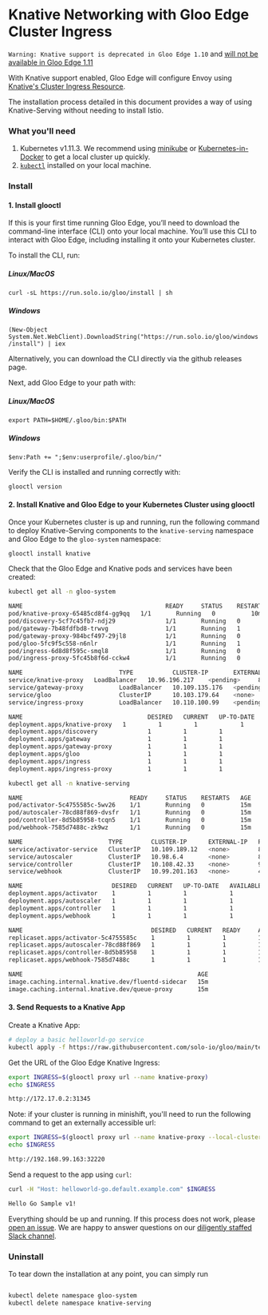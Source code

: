 # Knative Networking with Gloo Edge Cluster Ingress

`Warning: Knative support is deprecated in Gloo Edge 1.10` and [will not be available in Gloo Edge 1.11](https://github.com/solo-io/gloo/issues/5708)

With Knative support enabled, Gloo Edge will configure Envoy using [Knative's Cluster Ingress Resource](https://github.com/knative/serving/blob/main/pkg/client/informers/externalversions/networking/v1alpha1/ingress.go).

The installation process detailed in this document provides a way of using Knative-Serving without needing to install Istio.

### What you'll need

1. Kubernetes v1.11.3. We recommend using [minikube](https://kubernetes.io/docs/getting-started-guides/minikube/) or 
[Kubernetes-in-Docker](https://github.com/kubernetes-sigs/kind) to get a local cluster up quickly.
1. [`kubectl`](https://kubernetes.io/docs/tasks/tools/install-kubectl/) installed on your local machine.

### Install

#### 1. Install glooctl

If this is your first time running Gloo Edge, you’ll need to download the command-line interface (CLI) onto your local machine. 
You’ll use this CLI to interact with Gloo Edge, including installing it onto your Kubernetes cluster.

To install the CLI, run:

##### Linux/MacOS

`curl -sL https://run.solo.io/gloo/install | sh`

##### Windows

`(New-Object System.Net.WebClient).DownloadString("https://run.solo.io/gloo/windows/install") | iex`

Alternatively, you can download the CLI directly via the github releases page. 

Next, add Gloo Edge to your path with:

##### Linux/MacOS

`export PATH=$HOME/.gloo/bin:$PATH`

##### Windows

`$env:Path += ";$env:userprofile/.gloo/bin/"`

Verify the CLI is installed and running correctly with:

`glooctl version`

#### 2. Install Knative and Gloo Edge to your Kubernetes Cluster using glooctl

Once your Kubernetes cluster is up and running, run the following command to deploy Knative-Serving components to the `knative-serving` namespace and Gloo Edge to the `gloo-system` namespace:

`glooctl install knative`


Check that the Gloo Edge and Knative pods and services have been created:

```bash
kubectl get all -n gloo-system

NAME                                        READY     STATUS    RESTARTS   AGE
pod/knative-proxy-65485cd8f4-gg9qq   1/1       Running   0          10m
pod/discovery-5cf7c45fb7-ndj29              1/1       Running   0          10m
pod/gateway-7b48fdfbd8-trwvg                1/1       Running   1          10m
pod/gateway-proxy-984bcf497-29jl8           1/1       Running   0          10m
pod/gloo-5fc9f5c558-n6nlr                   1/1       Running   1          10m
pod/ingress-6d8d8f595c-smql8                1/1       Running   0          10m
pod/ingress-proxy-5fc45b8f6d-cckw4          1/1       Running   0          10m

NAME                           TYPE           CLUSTER-IP       EXTERNAL-IP   PORT(S)                      AGE
service/knative-proxy   LoadBalancer   10.96.196.217    <pending>     80:31639/TCP,443:31025/TCP   14m
service/gateway-proxy          LoadBalancer   10.109.135.176   <pending>     8080:32722/TCP               14m
service/gloo                   ClusterIP      10.103.179.64    <none>        9977/TCP                     14m
service/ingress-proxy          LoadBalancer   10.110.100.99    <pending>     80:31738/TCP,443:31769/TCP   14m

NAME                                   DESIRED   CURRENT   UP-TO-DATE   AVAILABLE   AGE
deployment.apps/knative-proxy   1         1         1            1           14m
deployment.apps/discovery              1         1         1            1           14m
deployment.apps/gateway                1         1         1            1           14m
deployment.apps/gateway-proxy          1         1         1            1           14m
deployment.apps/gloo                   1         1         1            1           14m
deployment.apps/ingress                1         1         1            1           14m
deployment.apps/ingress-proxy          1         1         1            1           14m


```

```bash
kubectl get all -n knative-serving

NAME                              READY     STATUS    RESTARTS   AGE
pod/activator-5c4755585c-5wv26    1/1       Running   0          15m
pod/autoscaler-78cd88f869-dvsfr   1/1       Running   0          15m
pod/controller-8d5b85958-tcqn5    1/1       Running   0          15m
pod/webhook-7585d7488c-zk9wz      1/1       Running   0          15m

NAME                        TYPE        CLUSTER-IP      EXTERNAL-IP   PORT(S)             AGE
service/activator-service   ClusterIP   10.109.189.12   <none>        80/TCP,9090/TCP     15m
service/autoscaler          ClusterIP   10.98.6.4       <none>        8080/TCP,9090/TCP   15m
service/controller          ClusterIP   10.108.42.33    <none>        9090/TCP            15m
service/webhook             ClusterIP   10.99.201.163   <none>        443/TCP             15m

NAME                         DESIRED   CURRENT   UP-TO-DATE   AVAILABLE   AGE
deployment.apps/activator    1         1         1            1           15m
deployment.apps/autoscaler   1         1         1            1           15m
deployment.apps/controller   1         1         1            1           15m
deployment.apps/webhook      1         1         1            1           15m

NAME                                    DESIRED   CURRENT   READY     AGE
replicaset.apps/activator-5c4755585c    1         1         1         15m
replicaset.apps/autoscaler-78cd88f869   1         1         1         15m
replicaset.apps/controller-8d5b85958    1         1         1         15m
replicaset.apps/webhook-7585d7488c      1         1         1         15m

NAME                                                 AGE
image.caching.internal.knative.dev/fluentd-sidecar   15m
image.caching.internal.knative.dev/queue-proxy       15m
```

#### 3. Send Requests to a Knative App  

Create a Knative App: 

```bash
# deploy a basic helloworld-go service
kubectl apply -f https://raw.githubusercontent.com/solo-io/gloo/main/test/kube2e/artifacts/knative-hello-service.yaml
```

Get the URL of the Gloo Edge Knative Ingress:

```bash
export INGRESS=$(glooctl proxy url --name knative-proxy)
echo $INGRESS

http://172.17.0.2:31345
```

Note: if your cluster is running in minishift, you'll need to run the following command to get an externally accessible 
url: 

```bash
export INGRESS=$(glooctl proxy url --name knative-proxy --local-cluster)
echo $INGRESS

http://192.168.99.163:32220

```

Send a request to the app using `curl`:

```bash
curl -H "Host: helloworld-go.default.example.com" $INGRESS

Hello Go Sample v1!
```

Everything should be up and running. If this process does not work, please [open an issue](https://github.com/solo-io/gloo/issues/new). We are happy to answer
questions on our [diligently staffed Slack channel](https://slack.solo.io/).


### Uninstall 

To tear down the installation at any point, you can simply run

```bash

kubectl delete namespace gloo-system
kubectl delete namespace knative-serving
```

